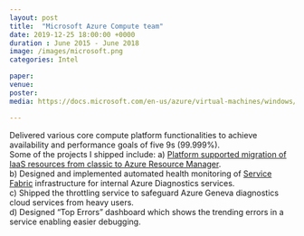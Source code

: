 ```yaml
---
layout: post
title:  "Microsoft Azure Compute team"
date: 2019-12-25 18:00:00 +0000
duration : June 2015 - June 2018
image: /images/microsoft.png
categories: Intel

paper:
venue: 
poster: 
media: https://docs.microsoft.com/en-us/azure/virtual-machines/windows/migration-classic-resource-manager-overview

---
```

Delivered various core compute platform functionalities to achieve availability and performance goals of five 9s (99.999%).  
Some of the projects I shipped include:
a) [Platform supported migration of IaaS resources from classic to Azure Resource Manager](https://docs.microsoft.com/en-us/azure/virtual-machines/windows/migration-classic-resource-manager-overview).  
b) Designed and implemented automated health monitoring of [Service Fabric](https://docs.microsoft.com/en-us/azure/service-fabric/service-fabric-overview) infrastructure for internal Azure Diagnostics services.  
c) Shipped the throttling service to safeguard Azure Geneva diagnostics cloud services from heavy users.  
d) Designed “Top Errors” dashboard which shows the trending errors in a service enabling easier debugging.
